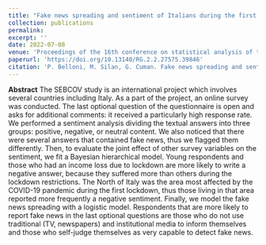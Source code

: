 ```yaml
---
title: "Fake news spreading and sentiment of Italians during the first COVID-19 lockdown"
collection: publications
permalink:
excerpt: ''
date: 2022-07-08
venue: 'Proceedings of the 16th conference on statistical analysis of textual data'
paperurl: 'https://doi.org/10.13140/RG.2.2.27575.39846'
citation: 'P. Belloni, M. Silan, G. Cuman. Fake news spreading and sentiment of Italians during the first COVID-19 lockdown. In: M. Misuraca, G. Scepi, M. Spano (eds). Proceedings of the 16th conference on statistical analysis of textual data. Vadistat Press (2022).'
---
```


**Abstract** The SEBCOV study is an international project which involves several countries including Italy. As a part of the project, an online survey was conducted. 
The last optional question of the questionnaire is open and asks for additional comments: it received a particularly high response rate.
We performed a sentiment analysis dividing the textual answers into three groups: positive, negative, or neutral content.
We also noticed that there were several answers that contained fake news, thus we flagged them differently.
Then, to evaluate the joint effect of other survey variables on the sentiment, we fit a Bayesian hierarchical model.
Young respondents and those who had an income loss due to lockdown are more likely to write a negative answer, because they suffered more than others during the lockdown restrictions.
The North of Italy was the area most affected by the COVID-19 pandemic during the first lockdown, thus those living in that area reported more frequently a negative sentiment.
Finally, we model the fake news spreading with a logistic model.
Respondents that are more likely to report fake news in the last optional questions are those who do not use traditional (TV, newspapers) and institutional media to inform themselves and those who self-judge themselves as very capable to detect fake news.
